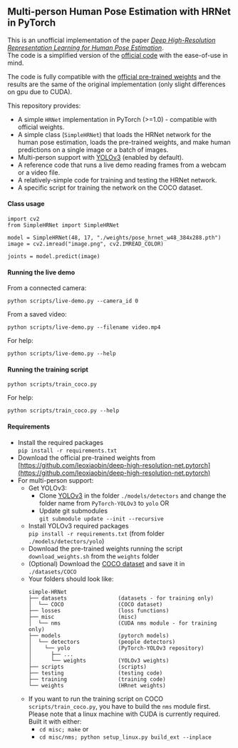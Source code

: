 ## Multi-person Human Pose Estimation with HRNet in PyTorch

This is an unofficial implementation of the paper
 [*Deep High-Resolution Representation Learning for Human Pose Estimation*](https://arxiv.org/abs/1902.09212).  
The code is a simplified version of the [official code](https://github.com/leoxiaobin/deep-high-resolution-net.pytorch)
 with the ease-of-use in mind.

The code is fully compatible with the
 [official pre-trained weights](https://github.com/leoxiaobin/deep-high-resolution-net.pytorch) and the results are the
 same of the original implementation (only slight differences on gpu due to CUDA).


This repository provides:
- A simple ``HRNet`` implementation in PyTorch (>=1.0) - compatible with official weights.
- A simple class (``SimpleHRNet``) that loads the HRNet network for the human pose estimation, loads the pre-trained weights,
 and make human predictions on a single image or a batch of images.
- Multi-person support with
 [YOLOv3](https://github.com/eriklindernoren/PyTorch-YOLOv3/tree/47b7c912877ca69db35b8af3a38d6522681b3bb3) 
 (enabled by default).  
- A reference code that runs a live demo reading frames from a webcam or a video file.
- A relatively-simple code for training and testing the HRNet network.
- A specific script for training the network on the COCO dataset. 
 
#### Class usage

```
import cv2
from SimpleHRNet import SimpleHRNet

model = SimpleHRNet(48, 17, "./weights/pose_hrnet_w48_384x288.pth")
image = cv2.imread("image.png", cv2.IMREAD_COLOR)

joints = model.predict(image)
```

#### Running the live demo

From a connected camera:
```
python scripts/live-demo.py --camera_id 0
```
From a saved video:
```
python scripts/live-demo.py --filename video.mp4
```

For help:
```
python scripts/live-demo.py --help
```

#### Running the training script

```
python scripts/train_coco.py
```

For help:
```
python scripts/train_coco.py --help
```

#### Requirements

- Install the required packages    
 ``pip install -r requirements.txt``
- Download the official pre-trained weights from 
[https://github.com/leoxiaobin/deep-high-resolution-net.pytorch](https://github.com/leoxiaobin/deep-high-resolution-net.pytorch)
- For multi-person support:
    - Get YOLOv3:
        - Clone [YOLOv3](https://github.com/eriklindernoren/PyTorch-YOLOv3/tree/47b7c912877ca69db35b8af3a38d6522681b3bb3) 
in the folder ``./models/detectors`` and change the folder name from ``PyTorch-YOLOv3`` to ``yolo`` OR
        - Update git submodules  
        ``git submodule update --init --recursive``
    - Install YOLOv3 required packages  
       ``pip install -r requirements.txt`` (from folder `./models/detectors/yolo`)
    - Download the pre-trained weights running the script ``download_weights.sh`` from the ``weights`` folder
    - (Optional) Download the [COCO dataset](http://cocodataset.org/#download) and save it in ``./datasets/COCO``
    - Your folders should look like:
        ```
        simple-HRNet
        ├── datasets                (datasets - for training only)
        │  └── COCO                 (COCO dataset)
        ├── losses                  (loss functions)
        ├── misc                    (misc)
        │  └── nms                  (CUDA nms module - for training only)
        ├── models                  (pytorch models)
        │  └── detectors            (people detectors)
        │    └── yolo               (PyTorch-YOLOv3 repository)
        │      ├── ...
        │      └── weights          (YOLOv3 weights)
        ├── scripts                 (scripts)
        ├── testing                 (testing code)
        ├── training                (training code)
        └── weights                 (HRnet weights)
        ```
    - If you want to run the training script on COCO `scripts/train_coco.py`, you have to build the `nms` module first.  
      Please note that a linux machine with CUDA is currently required. 
      Built it with either: 
      - `cd misc; make` or
      - `cd misc/nms; python setup_linux.py build_ext --inplace`  
    
